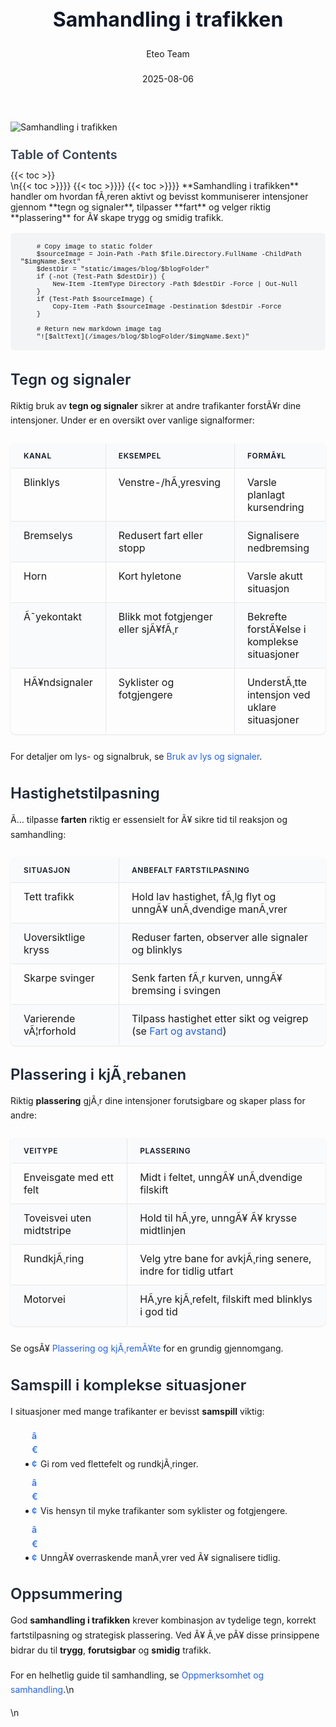 ﻿---
title: "Samhandling i trafikken"
date: 2025-08-06
draft: false
author: "Eteo Team"
description: "Lær hvordan du samarbeider med andre i trafikken gjennom tydelige tegn, riktig fartstilpasning og optimal plassering. Komplett guide til trygg kjøring i Norge."
categories: ["Driving Theory"]
tags: ["driving", "theory", "safety"]
featured_image: "/images/blog/samhandling-i-trafikken/samhandling-i-trafikken-image.svg"
---

<style>
/* Base text styling */
.article-content {
  font-family: 'Inter', -apple-system, BlinkMacSystemFont, 'Segoe UI', Roboto, Oxygen, Ubuntu, Cantarell, 'Open Sans', 'Helvetica Neue', sans-serif;
  line-height: 1.6;
  color: #1f2937;
  font-size: 16px;
}

/* Headers */
h1 {
  font-size: 2rem;
  font-weight: 700;
  margin: 2rem 0 1.5rem;
  color: #111827;
}

h2 {
  font-size: 1.5rem;
  font-weight: 600;
  margin: 2rem 0 1rem;
  color: #1f2937;
}

h3 {
  font-size: 1.25rem;
  font-weight: 600;
  margin: 1.5rem 0 0.75rem;
  color: #374151;
}

/* Paragraphs */
p {
  margin: 1rem 0;
  line-height: 1.7;
}

/* Lists */
ul, ol {
  margin: 1rem 0 1rem 1.5rem;
  padding-left: 1rem;
}

li {
  margin-bottom: 0.5rem;
  line-height: 1.6;
  position: relative;
  padding-left: 0.5rem;
}

ul > li::before {
  content: 'â€¢';
  color: #3b82f6;
  font-weight: bold;
  display: inline-block;
  width: 1em;
  margin-left: -1em;
}

/* Links */
a {
  color: #2563eb;
  text-decoration: none;
  transition: color 0.2s ease;
}

a:hover {
  color: #1d4ed8;
  text-decoration: underline;
}

/* Code blocks */
pre, code {
  font-family: 'SFMono-Regular', Consolas, 'Liberation Mono', Menlo, monospace;
  background-color: #f3f4f6;
  border-radius: 0.375rem;
  font-size: 0.875em;
}

pre {
  padding: 1rem;
  overflow-x: auto;
  margin: 1rem 0;
}

code {
  padding: 0.2em 0.4em;
}

/* Blockquotes */
blockquote {
  border-left: 4px solid #e5e7eb;
  margin: 1.5rem 0;
  padding: 0.75rem 1rem 0.75rem 1.5rem;
  background-color: #f9fafb;
  color: #4b5563;
  font-style: italic;
}

/* Tables */
table {
  margin: 1.5rem auto !important;
  border-collapse: collapse !important;
  width: 100% !important;
  max-width: 100%;
  box-shadow: 0 1px 3px rgba(0,0,0,0.1) !important;
  border-radius: 0.5rem !important;
  overflow: hidden !important;
  border: 1px solid #e5e7eb !important;
  display: table !important;
}

th, td {
  padding: 0.75rem 1.25rem !important;
  text-align: left !important;
  border: 1px solid #e5e7eb !important;
  vertical-align: top;
}

th {
  background-color: #f9fafb !important;
  font-weight: 600 !important;
  color: #111827 !important;
  text-transform: uppercase !important;
  font-size: 0.75rem !important;
  letter-spacing: 0.05em !important;
}

tr:nth-child(even) {
  background-color: #f9fafb !important;
}

tr:hover {
  background-color: #f3f4f6 !important;
}

/* Responsive adjustments */
@media (max-width: 768px) {
  .article-content {
    font-size: 15px;
  }
  
  h1 { font-size: 1.75rem; }
  h2 { font-size: 1.375rem; }
  h3 { font-size: 1.125rem; }
  
  table {
    display: block !important;
    overflow-x: auto !important;
    -webkit-overflow-scrolling: touch;
  }
}
</style>


<div class="blog-content">
  <div class="featured-image">
    <img src="/images/blog/samhandling-i-trafikken/samhandling-i-trafikken-image.svg" alt="Samhandling i trafikken" class="img-fluid rounded">
  </div>

  <div class="toc-container mt-4 mb-4">
    <h3>Table of Contents</h3>
    {{< toc >}}
  </div>

  <div class="blog-body">\n{{< toc >}}}}
{{< toc >}}}}
{{< toc >}}}}
**Samhandling i trafikken** handler om hvordan fÃ¸reren aktivt og bevisst kommuniserer intensjoner gjennom **tegn og signaler**, tilpasser **fart** og velger riktig **plassering** for Ã¥ skape trygg og smidig trafikk.


        
        
        # Copy image to static folder
        $sourceImage = Join-Path -Path $file.Directory.FullName -ChildPath "$imgName.$ext"
        $destDir = "static/images/blog/$blogFolder"
        if (-not (Test-Path $destDir)) {
            New-Item -ItemType Directory -Path $destDir -Force | Out-Null
        }
        if (Test-Path $sourceImage) {
            Copy-Item -Path $sourceImage -Destination $destDir -Force
        }
        
        # Return new markdown image tag
        "![$altText](/images/blog/$blogFolder/$imgName.$ext)"
    

## Tegn og signaler

Riktig bruk av **tegn og signaler** sikrer at andre trafikanter forstÃ¥r dine intensjoner. Under er en oversikt over vanlige signalformer:

| Kanal            | Eksempel                            | FormÃ¥l                                    |
|------------------|-------------------------------------|-------------------------------------------|
| Blinklys         | Venstre-/hÃ¸yresving                 | Varsle planlagt kursendring               |
| Bremselys        | Redusert fart eller stopp           | Signalisere nedbremsing                    |
| Horn             | Kort hyletone                       | Varsle akutt situasjon                     |
| Ã˜yekontakt       | Blikk mot fotgjenger eller sjÃ¥fÃ¸r   | Bekrefte forstÃ¥else i komplekse situasjoner |
| HÃ¥ndsignaler     | Syklister og fotgjengere           | UnderstÃ¸tte intensjon ved uklare situasjoner|

For detaljer om lys- og signalbruk, se [Bruk av lys og signaler](/blogs/teori/bruk-av-lys-og-signaler "Bruk av lys og signaler - Praktiske regler og tips").

## Hastighetstilpasning

Ã… tilpasse **farten** riktig er essensielt for Ã¥ sikre tid til reaksjon og samhandling:

| Situasjon               | Anbefalt fartstilpasning                                         |
|-------------------------|------------------------------------------------------------------|
| Tett trafikk            | Hold lav hastighet, fÃ¸lg flyt og unngÃ¥ unÃ¸dvendige manÃ¸vrer       |
| Uoversiktlige kryss     | Reduser farten, observer alle signaler og blinklys              |
| Skarpe svinger          | Senk farten fÃ¸r kurven, unngÃ¥ bremsing i svingen                 |
| Varierende vÃ¦rforhold   | Tilpass hastighet etter sikt og veigrep (se [Fart og avstand](/blogs/teori/fart-og-avstand "Fart og avstand - Hastighet og bremseavstand")) |

## Plassering i kjÃ¸rebanen

Riktig **plassering** gjÃ¸r dine intensjoner forutsigbare og skaper plass for andre:

| Veitype                | Plassering                                     |
|------------------------|--------------------------------------------------|
| Enveisgate med ett felt| Midt i feltet, unngÃ¥ unÃ¸dvendige filskift        |
| Toveisvei uten midtstripe| Hold til hÃ¸yre, unngÃ¥ Ã¥ krysse midtlinjen      |
| RundkjÃ¸ring            | Velg ytre bane for avkjÃ¸ring senere, indre for tidlig utfart |
| Motorvei               | HÃ¸yre kjÃ¸refelt, filskift med blinklys i god tid  |

Se ogsÃ¥ [Plassering og kjÃ¸remÃ¥te](/blogs/teori/plassering-og-kjoremmate "Plassering og kjÃ¸remÃ¥te - Guide til riktig plassering") for en grundig gjennomgang.

## Samspill i komplekse situasjoner

I situasjoner med mange trafikanter er bevisst **samspill** viktig:

* Gi rom ved flettefelt og rundkjÃ¸ringer.
* Vis hensyn til myke trafikanter som syklister og fotgjengere.
* UnngÃ¥ overraskende manÃ¸vrer ved Ã¥ signalisere tidlig.

## Oppsummering

God **samhandling i trafikken** krever kombinasjon av tydelige tegn, korrekt fartstilpasning og strategisk plassering. Ved Ã¥ Ã¸ve pÃ¥ disse prinsippene bidrar du til **trygg**, **forutsigbar** og **smidig** trafikk.

For en helhetlig guide til samhandling, se [Oppmerksomhet og samhandling](/blogs/teori/oppmerksomhet-og-samhandling "Oppmerksomhet og samhandling - Fokus pÃ¥ situasjonsforstÃ¥else").\n  </div>\n</div>